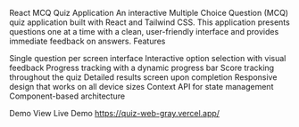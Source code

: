 React MCQ Quiz Application
An interactive Multiple Choice Question (MCQ) quiz application built with React and Tailwind CSS. This application presents questions one at a time with a clean, user-friendly interface and provides immediate feedback on answers.
Features

Single question per screen interface
Interactive option selection with visual feedback
Progress tracking with a dynamic progress bar
Score tracking throughout the quiz
Detailed results screen upon completion
Responsive design that works on all device sizes
Context API for state management
Component-based architecture

Demo
View Live Demo https://quiz-web-gray.vercel.app/
